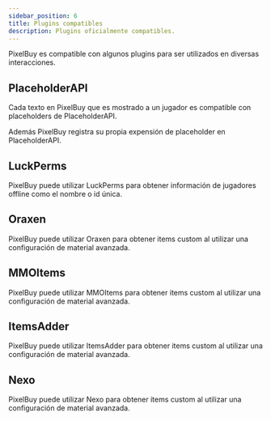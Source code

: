 ```yaml
---
sidebar_position: 6
title: Plugins compatibles
description: Plugins oficialmente compatibles.
---
```


PixelBuy es compatible con algunos plugins para ser utilizados en diversas interacciones.

## PlaceholderAPI

Cada texto en PixelBuy que es mostrado a un jugador es compatible con placeholders de PlaceholderAPI.

Además PixelBuy registra su propia expensión de placeholder en PlaceholderAPI.

## LuckPerms

PixelBuy puede utilizar LuckPerms para obtener información de jugadores offline como el nombre o id única.

## Oraxen

PixelBuy puede utilizar Oraxen para obtener items custom al utilizar una configuración de material avanzada.

## MMOItems

PixelBuy puede utilizar MMOItems para obtener items custom al utilizar una configuración de material avanzada.

## ItemsAdder

PixelBuy puede utilizar ItemsAdder para obtener items custom al utilizar una configuración de material avanzada.

## Nexo

PixelBuy puede utilizar Nexo para obtener items custom al utilizar una configuración de material avanzada.